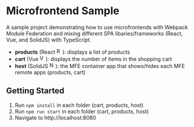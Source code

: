 # Microfrontend Sample

A sample project demonstrating how to use microfrontends with Webpack Module Federation and mixing different SPA libaries/frameworks (React, Vue, and SolidJS) with TypeScript.

- **products** (React
  <img src="https://upload.wikimedia.org/wikipedia/commons/thumb/a/a7/React-icon.svg/1200px-React-icon.svg.png" alt="React" width="16"/>): displays a list of products
- **cart** (Vue <img src="https://upload.wikimedia.org/wikipedia/commons/thumb/9/95/Vue.js_Logo_2.svg/1200px-Vue.js_Logo_2.svg.png" alt="Vue" width="16" />): displays the number of items in the shopping cart
- **host** (SolidJS <img src="https://www.solidjs.com/assets/logo.123b04bc.svg" alt="Next" width="16">): the MFE container app that shows/hides each MFE remote apps (products, cart)

## Getting Started

1. Run `npm install` in each folder (cart, products, host)
2. Run `npm run start` in each folder (cart, products, host)
3. Navigate to http://localhost:8080

